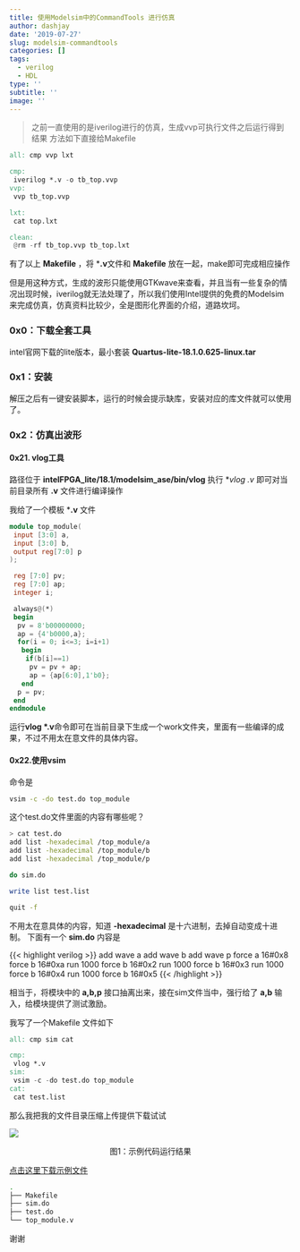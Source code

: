 ```yaml
---
title: 使用Modelsim中的CommandTools 进行仿真
author: dashjay
date: '2019-07-27'
slug: modelsim-commandtools
categories: []
tags:
  - verilog
  - HDL
type: ''
subtitle: ''
image: ''
---
```


> 之前一直使用的是iverilog进行的仿真，生成vvp可执行文件之后运行得到结果
方法如下直接给Makefile

```verilog
all: cmp vvp lxt

cmp:
 iverilog *.v -o tb_top.vvp
vvp:
 vvp tb_top.vvp

lxt:
 cat top.lxt

clean:
 @rm -rf tb_top.vvp tb_top.lxt
```

有了以上 **Makefile** ，将 ***.v**文件和 **Makefile** 放在一起，make即可完成相应操作

但是用这种方式，生成的波形只能使用GTKwave来查看，并且当有一些复杂的情况出现时候，iverilog就无法处理了，所以我们使用Intel提供的免费的Modelsim来完成仿真，仿真资料比较少，全是图形化界面的介绍，道路坎坷。

### 0x0：下载全套工具

intel官网下载的lite版本，最小套装
**Quartus-lite-18.1.0.625-linux.tar**

### 0x1：安装

解压之后有一键安装脚本，运行的时候会提示缺库，安装对应的库文件就可以使用了。

### 0x2：仿真出波形

#### 0x21. vlog工具

路径位于 **intelFPGA_lite/18.1/modelsim_ase/bin/vlog**
执行 **vlog *.v** 即可对当前目录所有 **.v** 文件进行编译操作

我给了一个模板 ***.v** 文件

```verilog
module top_module(
 input [3:0] a,
 input [3:0] b,
 output reg[7:0] p
);

 reg [7:0] pv;
 reg [7:0] ap;
 integer i;

 always@(*)
 begin
  pv = 8'b00000000;
  ap = {4'b0000,a};
  for(i = 0; i<=3; i=i+1)
   begin
    if(b[i]==1)
     pv = pv + ap;
     ap = {ap[6:0],1'b0};
   end
  p = pv;
 end
endmodule
```

运行**vlog *.v**命令即可在当前目录下生成一个work文件夹，里面有一些编译的成果，不过不用太在意文件的具体内容。

#### 0x22.使用vsim

命令是

```bash
vsim -c -do test.do top_module
```

这个test.do文件里面的内容有哪些呢？

```bash
> cat test.do
add list -hexadecimal /top_module/a
add list -hexadecimal /top_module/b
add list -hexadecimal /top_module/p

do sim.do

write list test.list

quit -f
```

不用太在意具体的内容，知道 **-hexadecimal** 是十六进制，去掉自动变成十进制。
下面有一个 **sim.do** 内容是

{{< highlight verilog >}}
add wave a
add wave b
add wave p
force a 16#0x8
force b 16#0xa
run 1000
force b 16#0x2
run 1000
force b 16#0x3
run 1000
force b 16#0x4
run 1000
force b 16#0x5
{{< /highlight >}}

相当于，将模块中的 **a,b,p** 接口抽离出来，接在sim文件当中，强行给了 **a,b** 输入，给模块提供了测试激励。

我写了一个Makefile 文件如下

```verilog
all: cmp sim cat

cmp:
 vlog *.v
sim:
 vsim -c -do test.do top_module
cat:
 cat test.list
```

那么我把我的文件目录压缩上传提供下载试试

![](/post/2019-07-27-modelsim-commandtools.en_files/1.jpg)

<div align="center">图1：示例代码运行结果</div>

[点击这里下载示例文件](/post/2019-07-27-modelsim-commandtools.en_files/finaltest.zip)

```bash
.
├── Makefile
├── sim.do
├── test.do
└── top_module.v
```

谢谢
